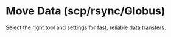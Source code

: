 # Move Data (scp/rsync/Globus)

Select the right tool and settings for fast, reliable data transfers.
